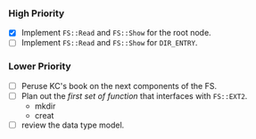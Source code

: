
### High Priority

- [x] Implement `FS::Read` and `FS::Show` for the root node.
- [ ] Implement `FS::Read` and `FS::Show` for `DIR_ENTRY`.

### Lower Priority

- [ ] Peruse KC's book on the next components of the FS.
- [ ] Plan out the *first set of function* that interfaces with `FS::EXT2`.
    - mkdir
    - creat
- [ ] review the data type model.
